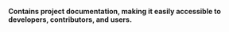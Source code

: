 **Contains project documentation, making it easily accessible to developers, contributors, and users.**

